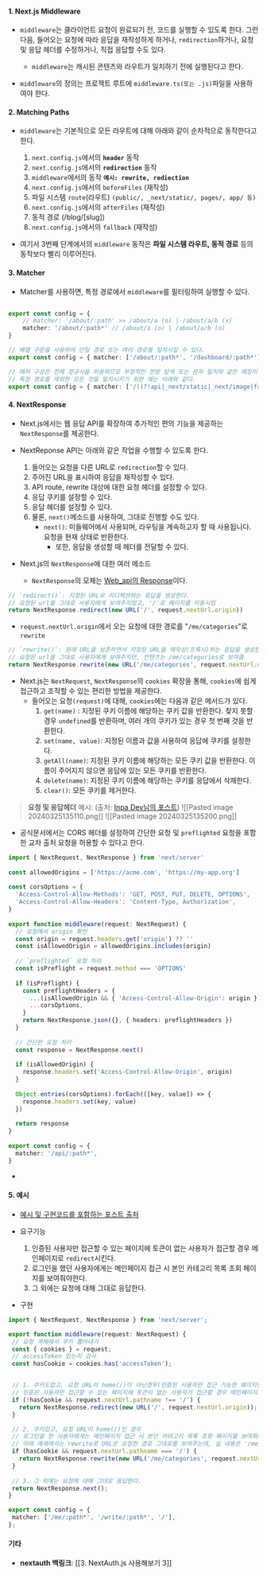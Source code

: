 #### 1. Next.js Middleware

- `middleware`는 클라이언트 요청이 완료되기 전, 코드를 실행할 수 있도록 한다. 그런 다음, 들어오는 요청에 따라 응답을 재작성하게 하거나, `redirection`하거나, 요청 및 응답 헤더를 수정하거나, 직접 응답할 수도 있다.
	- `middleware`는 캐시된 콘텐츠와 라우트가 일치하기 전에 실행된다고 한다. 

- `middleware`의 정의는 프로젝트 루트에 `middleware.ts(또는 .js)`파일을 사용하여야 한다.


#### 2. Matching Paths

- `middleware`는 기본적으로 모든 라우트에 대해 아래와 같이 순차적으로 동작한다고 한다. 
	1. `next.config.js`에서의 **`header`** 동작
	2. `next.config.js`에서의 **`redirection`** 동작
	3. `middleware`에서의 동작 **`예시: rewrite, rediection`**
	4. `next.config.js`에서의 `beforeFiles` (재작성)
	5. 파일 시스템 `route`(라우트) `(public/, _next/static/, pages/, app/ 등)`
	6. `next.config.js`에서의 `afterFiles` (재작성)
	7. 동적 경로 (/blog/[slug])
	8. `next.config.js`에서의 `fallback` (재작성)

- 여기서 3번째 단계에서의 `middleware` 동작은 **파일 시스템 라우트, 동적 경로** 등의 동작보다 빨리 이루어진다.


#### 3. Matcher

- Matcher를 사용하면, 특정 경로에서 `middleware`를 필터링하여 실행할 수 있다.
```ts

export const config = {
	// matcher: '/about/:path' >> /about/a (o) | /about/a/b (x)
	matcher: '/about/:path*' // /about/a (o) | /about/a/b (o)
}

// 배열 구문을 사용하여 단일 경로 또는 여러 경로를 일치시킬 수 있다.
export const config = { matcher: ['/about/:path*', '/dashboard/:path*'], }

// 매처 구성은 전체 정규식을 허용하므로 부정적인 전방 탐색 또는 문자 일치와 같은 매칭이 지원된다.
// 특정 경로를 제외한 모든 것을 일치시키기 위한 예는 아래와 같다.
export const config = { matcher: ['/((?!api|_next/static|_next/image|favicon.ico).*)', ],}

```


#### 4. NextResponse

- Next.js에서는 웹 응답 API를 확장하여 추가적인 편의 기능을 제공하는 `NextResponse`를 제공한다.

- NextReponse API는 아래와 같은 작업을 수행할 수 있도록 한다.
	1. 들어오는 요청을 다른 URL로 `redirection`할 수 있다.
	2. 주어진 URL을 표시하여 응답을 재작성할 수 있다.
	3. API route, rewrite 대상에 대한 요청 헤더를 설정할 수 있다.
	4. 응답 쿠키를 설정할 수 있다.
	5. 응답 헤더를 설정할 수 있다.
	6. 물론, `next()`메소드를 사용하여, 그대로 진행할 수도 있다.
		- `next()`: 미들웨어에서 사용되며, 라우팅을 계속하고자 할 때 사용됩니다. 요청을 현재 상태로 반환한다. 
			- 또한, 응답을 생성할 때 헤더를 전달할 수 있다.

- Next.js의 `NextResponse`에 대한 여러 메소드
	- `NextResponse`의 모체는 [Web_api의 Response](https://developer.mozilla.org/ko/docs/Web/API/Response)이다.
```typescript
// `redirect()`: 지정된 URL로 리디렉션하는 응답을 생성한다.
// 요청된 url을 그대로 사용자에게 보여주지않고, '/'로 페이지를 이동시킴
return NextResponse.redirect(new URL('/', request.nextUrl.origin))
```

-  `request.nextUrl.origin`에서 오는 요청에 대한 경로를 "`/me/categories`"로 `rewrite`
```typescript
// `rewrite()`: 원래 URL을 보존하면서 지정된 URL을 재작성(프록시)하는 응답을 생성한다.
// 요청된 url을 그대로 사용자에게 보여주지만, 컨텐츠는 /me/categories로 보여줌
return NextResponse.rewrite(new URL('/me/categories', request.nextUrl.origin))
```

-  Next.js는 `NextRequest`, `NextResponse`의 `cookies` 확장을 통해, `cookies`에 쉽게 접근하고 조작할 수 있는 편리한 방법을 제공한다.
	- 들어오는 요청`(request)`에 대해, `cookies`에는 다음과 같은 메서드가 있다.
		1. `get(name)` : 지정된 쿠키 이름에 해당하는 쿠키 값을 반환한다. 찾지 못할 경우 `undefined`를 반환하며, 여러 개의 쿠키가 있는 경우 첫 번째 것을 반환한다.
		2. `set(name, value)`: 지정된 이름과 값을 사용하여 응답에 쿠키를 설정한다.
		3. `getAll(name)`: 지정된 쿠키 이름에 해당하는 모든 쿠키 값을 반환한다. 이름이 주어지지 않으면 응답에 있는 모든 쿠키를 반환한다.
		4. `delete(name)`: 지정된 쿠키 이름에 해당하는 쿠키를 응답에서 삭제한다.
		5. `clear()`: 모든 쿠키를 제거한다. 

> **요청 및 응답헤더** 예시:  (출처: [Inpa Dev님의 포스트](https://inpa.tistory.com/entry/HTTP-%F0%9F%8C%90-%EC%9B%B9-%EB%B8%8C%EB%9D%BC%EC%9A%B0%EC%A0%80%EC%9D%98-%EC%BF%A0%ED%82%A4-%EA%B0%9C%EB%85%90-Cookie-%ED%97%A4%EB%8D%94-%EB%8B%A4%EB%A3%A8%EA%B8%B0#cookie_%EC%9A%94%EC%B2%AD_%ED%97%A4%EB%8D%94))
![[Pasted image 20240325135110.png]]
![[Pasted image 20240325135200.png]]

- 공식문서에서는 CORS 헤더를 설정하여 간단한 요청 및 `preflighted` 요청을 포함한 교차 출처 요청을 허용할 수 있다고 한다.
```ts
import { NextRequest, NextResponse } from 'next/server'
 
const allowedOrigins = ['https://acme.com', 'https://my-app.org']
 
const corsOptions = {
  'Access-Control-Allow-Methods': 'GET, POST, PUT, DELETE, OPTIONS',
  'Access-Control-Allow-Headers': 'Content-Type, Authorization',
}
 
export function middleware(request: NextRequest) {
  // 요청에서 origin 확인
  const origin = request.headers.get('origin') ?? ''
  const isAllowedOrigin = allowedOrigins.includes(origin)
 
  // `preflighted` 요청 처리
  const isPreflight = request.method === 'OPTIONS'
 
  if (isPreflight) {
    const preflightHeaders = {
      ...(isAllowedOrigin && { 'Access-Control-Allow-Origin': origin }),
      ...corsOptions,
    }
    return NextResponse.json({}, { headers: preflightHeaders })
  }
 
  // 간단한 요청 처리
  const response = NextResponse.next()
 
  if (isAllowedOrigin) {
    response.headers.set('Access-Control-Allow-Origin', origin)
  }
 
  Object.entries(corsOptions).forEach(([key, value]) => {
    response.headers.set(key, value)
  })
 
  return response
}
 
export const config = {
  matcher: '/api/:path*',
}
```

- 
#### 5. 예시

 - [예시 및 구현코드를 포함하는 포스트 출처](https://velog.io/@pds0309/nextjs-%EB%AF%B8%EB%93%A4%EC%9B%A8%EC%96%B4%EB%9E%80)

-  요구기능
	1. 인증된 사용자만 접근할 수 있는 페이지에 토큰이 없는 사용자가 접근할 경우 메인페이지로 `redirect`시킨다.
	2. 로그인을 했던 사용자에게는 메인페이지 접근 시 본인 카테고리 목록 조회 페이지를 보여줘야한다.
	3. 그 외에는 요청에 대해 그대로 응답한다.

- 구현
 ```typescript
import { NextRequest, NextResponse } from 'next/server';

export function middleware(request: NextRequest) {
  // 요청 객체에서 쿠키 뽑아내기
  const { cookies } = request;
  // accessToken 있는지 검사
  const hasCookie = cookies.has('accessToken');


  // 1. 쿠키도없고, 요청 URL이 home(/)이 아닌경우(인증된 사용자만 접근 가능한 페이지인경우)
  // 인증된 사용자만 접근할 수 있는 페이지에 토큰이 없는 사용자가 접근할 경우 메인페이지로 redirect시킨다
  if (!hasCookie && request.nextUrl.pathname !== '/') {
    return NextResponse.redirect(new URL('/', request.nextUrl.origin));
  }

  // 2. 쿠키있고, 요청 URL이 home(/)인 경우
  // 로그인을 한 사용자에게는 메인페이지 접근 시 본인 카테고리 목록 조회 페이지를 보여줘야한다.
  // 아래 예제에서는 rewrite로 URL은 요청한 경로 그대로를 보여주는데, 실 내용은 '/me/categories'로 보여준다
  if (hasCookie && request.nextUrl.pathname === '/') {
    return NextResponse.rewrite(new URL('/me/categories', request.nextUrl.origin));
  }
  
  // 3. 그 외에는 요청에 대해 그대로 응답한다.
  return NextResponse.next();
}

export const config = {
  matcher: ['/me/:path*', '/write/:path*', '/'],
};
```

#### 기타
- **nextauth 백링크**: [[3. NextAuth.js 사용해보기 3]]
